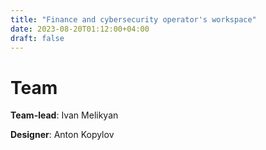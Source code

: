 ```yaml
---
title: "Finance and cybersecurity operator's workspace"
date: 2023-08-20T01:12:00+04:00
draft: false
---
```


# Team

**Team-lead**: Ivan Melikyan

**Designer**: Anton Kopylov